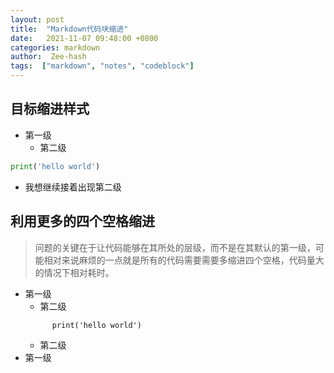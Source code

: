 ```yaml
---
layout: post
title:  "Markdown代码块缩进"
date:   2021-11-07 09:48:00 +0800
categories: markdown
author:  Zee-hash
tags:  ["markdown", "notes", "codeblock"]
---
```

## 目标缩进样式  
+ 第一级  
    + 第二级   

```python
print('hello world')
```  
+  我想继续接着出现第二级

## 利用更多的四个空格缩进  
> 问题的关键在于让代码能够在其所处的层级，而不是在其默认的第一级，可能相对来说麻烦的一点就是所有的代码需要需要多缩进四个空格，代码量大的情况下相对耗时。    
+ 第一级  
    + 第二级
    <!--首先，需要在这一行需要添加一个空行-->
            print('hello world')
    <!--在代码前需要增加空格，tab无法起到相同的效果-->
    + 第二级  
+ 第一级
